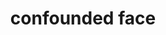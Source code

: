 ---
layout: smileys&emotion
title: confounded face
emoji: confounded_face
permalink: 😖.html
image: assets/img/3moji/confounded_face.png
---